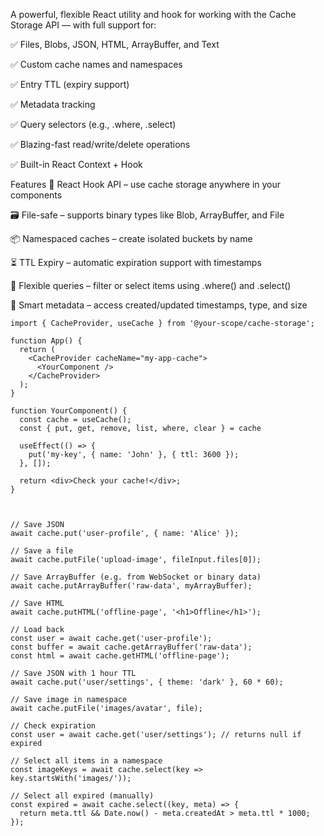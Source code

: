 A powerful, flexible React utility and hook for working with the Cache Storage API — with full support for:

✅ Files, Blobs, JSON, HTML, ArrayBuffer, and Text

✅ Custom cache names and namespaces

✅ Entry TTL (expiry support)

✅ Metadata tracking

✅ Query selectors (e.g., .where, .select)

✅ Blazing-fast read/write/delete operations

✅ Built-in React Context + Hook

Features
🧠 React Hook API – use cache storage anywhere in your components

🗃️ File-safe – supports binary types like Blob, ArrayBuffer, and File

📦 Namespaced caches – create isolated buckets by name

⏳ TTL Expiry – automatic expiration support with timestamps

🎯 Flexible queries – filter or select items using .where() and .select()

💾 Smart metadata – access created/updated timestamps, type, and size

```tsx
import { CacheProvider, useCache } from '@your-scope/cache-storage';

function App() {
  return (
    <CacheProvider cacheName="my-app-cache">
      <YourComponent />
    </CacheProvider>
  );
}

function YourComponent() {
  const cache = useCache();
  const { put, get, remove, list, where, clear } = cache

  useEffect(() => {
    put('my-key', { name: 'John' }, { ttl: 3600 });
  }, []);

  return <div>Check your cache!</div>;
}



// Save JSON
await cache.put('user-profile', { name: 'Alice' });

// Save a file
await cache.putFile('upload-image', fileInput.files[0]);

// Save ArrayBuffer (e.g. from WebSocket or binary data)
await cache.putArrayBuffer('raw-data', myArrayBuffer);

// Save HTML
await cache.putHTML('offline-page', '<h1>Offline</h1>');

// Load back
const user = await cache.get('user-profile');
const buffer = await cache.getArrayBuffer('raw-data');
const html = await cache.getHTML('offline-page');

// Save JSON with 1 hour TTL
await cache.put('user/settings', { theme: 'dark' }, 60 * 60);

// Save image in namespace
await cache.putFile('images/avatar', file);

// Check expiration
const user = await cache.get('user/settings'); // returns null if expired

// Select all items in a namespace
const imageKeys = await cache.select(key => key.startsWith('images/'));

// Select all expired (manually)
const expired = await cache.select((key, meta) => {
  return meta.ttl && Date.now() - meta.createdAt > meta.ttl * 1000;
});

```